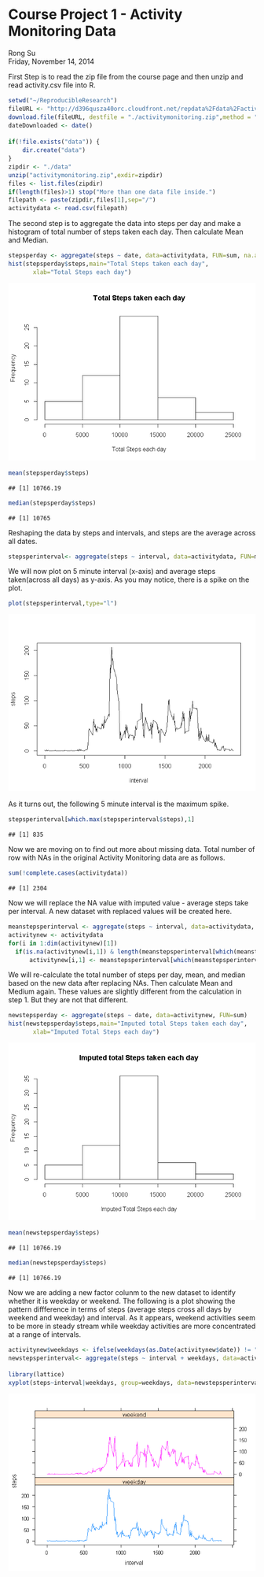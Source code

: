 # Course Project 1 - Activity Monitoring Data
Rong Su  
Friday, November 14, 2014  

First Step is to read the zip file from the course page and then unzip and read activity.csv file into R.

```r
setwd("~/ReproducibleResearch")
fileURL <- "http://d396qusza40orc.cloudfront.net/repdata%2Fdata%2Factivity.zip"
download.file(fileURL, destfile = "./activitymonitoring.zip",method = "auto")
dateDownloaded <- date()

if(!file.exists("data")) {
    dir.create("data")
}
zipdir <- "./data"
unzip("activitymonitoring.zip",exdir=zipdir)
files <- list.files(zipdir)
if(length(files)>1) stop("More than one data file inside.")
filepath <- paste(zipdir,files[1],sep="/")
activitydata <- read.csv(filepath)
```

The second step is to aggregate the data into steps per day and make a histogram of total number of steps taken each day. Then calculate Mean and Median.

```r
stepsperday <- aggregate(steps ~ date, data=activitydata, FUN=sum, na.action = na.omit)
hist(stepsperday$steps,main="Total Steps taken each day",
       xlab="Total Steps each day")
```

![](./PA1_template_files/figure-html/unnamed-chunk-2-1.png) 

```r
mean(stepsperday$steps)
```

```
## [1] 10766.19
```

```r
median(stepsperday$steps)
```

```
## [1] 10765
```

Reshaping the data by steps and intervals, and steps are the average across all dates.

```r
stepsperinterval<- aggregate(steps ~ interval, data=activitydata, FUN=mean, na.action = na.omit)
```
We will now plot on 5 minute interval (x-axis) and average steps taken(across all days) as y-axis. As you may notice, there is a spike on the plot.

```r
plot(stepsperinterval,type="l")
```

![](./PA1_template_files/figure-html/unnamed-chunk-4-1.png) 

As it turns out, the following 5 minute interval is the maximum spike.

```r
stepsperinterval[which.max(stepsperinterval$steps),1]
```

```
## [1] 835
```

Now we are moving on to find out more about missing data. Total number of row with NAs in the original Activity Monitoring data are as follows.

```r
sum(!complete.cases(activitydata))
```

```
## [1] 2304
```
Now we will replace the NA value with imputed value - average steps take per interval. A new dataset with replaced values will be created here.

```r
meanstepsperinterval <- aggregate(steps ~ interval, data=activitydata, FUN=mean, na.action = na.omit)
activitynew <- activitydata
for(i in 1:dim(activitynew)[1])
  if(is.na(activitynew[i,1]) & length(meanstepsperinterval[which(meanstepsperinterval$interval==activitynew[i,3]),2])>0)
      activitynew[i,1] <- meanstepsperinterval[which(meanstepsperinterval$interval==activitynew[i,3]),2]
```
We will re-calculate the total number of steps per day, mean, and median based on the new data after replacing NAs. Then calculate Mean and Medium again. These values are slightly different from the calculation in step 1. But they are not that different.


```r
newstepsperday <- aggregate(steps ~ date, data=activitynew, FUN=sum)
hist(newstepsperday$steps,main="Imputed total Steps taken each day",
       xlab="Imputed Total Steps each day")
```

![](./PA1_template_files/figure-html/unnamed-chunk-8-1.png) 

```r
mean(newstepsperday$steps)
```

```
## [1] 10766.19
```

```r
median(newstepsperday$steps)
```

```
## [1] 10766.19
```
Now we are adding a new factor colunm to the new dataset to identify whether it is weekday or weekend. The following is a plot showing the pattern diffference in terms of steps (average steps cross all days by weekend and weekday) and interval. As it appears, weekend activities seem to be more in steady stream while weekday activities are more concentrated at a range of intervals.

```r
activitynew$weekdays <- ifelse(weekdays(as.Date(activitynew$date)) != "Sunday" & weekdays(as.Date(activitynew$date)) != "Saturday", "weekday","weekend")
newstepsperinterval<- aggregate(steps ~ interval + weekdays, data=activitynew, FUN=mean)

library(lattice)
xyplot(steps~interval|weekdays, group=weekdays, data=newstepsperinterval,type='l', layout=c(1,2))
```

![](./PA1_template_files/figure-html/unnamed-chunk-9-1.png) 
